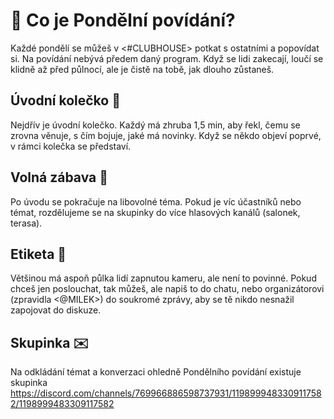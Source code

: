 # 🍻 Co je Pondělní povídání?

Každé pondělí se můžeš v <#CLUBHOUSE> potkat s ostatními a popovídat si. Na povídání nebývá předem daný program. Když se lidi zakecají, loučí se klidně až před půlnocí, ale je čistě na tobě, jak dlouho zůstaneš.

## Úvodní kolečko 👋

Nejdřív je úvodní kolečko. Každý má zhruba 1,5 min, aby řekl, čemu se zrovna věnuje, s čím bojuje, jaké má novinky. Když se někdo objeví poprvé, v rámci kolečka se představí.

## Volná zábava 🍻

Po úvodu se pokračuje na libovolné téma. Pokud je víc účastníků nebo témat, rozdělujeme se na skupinky do více hlasových kanálů (salonek, terasa).

## Etiketa 👠

Většinou má aspoň půlka lidí zapnutou kameru, ale není to povinné. Pokud chceš jen poslouchat, tak můžeš, ale napiš to do chatu, nebo organizátorovi (zpravidla <@MILEK>) do soukromé zprávy, aby se tě nikdo nesnažil zapojovat do diskuze.

## Skupinka ✉️

Na odkládání témat a konverzaci ohledně Pondělního povídání existuje skupinka https://discord.com/channels/769966886598737931/1198999483309117582/1198999483309117582
